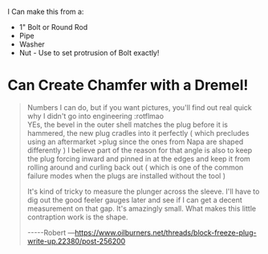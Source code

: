 I Can make this from a:
- 1" Bolt or Round Rod
- Pipe
- Washer
- Nut - Use to set protrusion of Bolt exactly!

# Can Create Chamfer with a Dremel!
>Numbers I can do, but if you want pictures, you'll find out real quick why I didn't go into engineering :rotflmao  
>YEs, the bevel in the outer shell matches the plug before it is hammered, the new plug cradles into it perfectly ( which precludes using an aftermarket >plug since the ones from Napa are shaped differently ) I believe part of the reason for that angle is also to keep the plug forcing inward and pinned in at the edges and keep it from rolling around and curling back out ( which is one of the common failure modes when the plugs are installed without the tool )
>
>It's kind of tricky to measure the plunger across the sleeve. I'll have to dig out the good feeler gauges later and see if I can get a decent measurement on that gap. It's amazingly small. What makes this little contraption work is the shape.
>
>-----Robert
—https://www.oilburners.net/threads/block-freeze-plug-write-up.22380/post-256200
